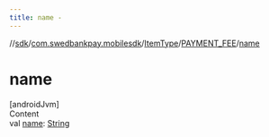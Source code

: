 ```yaml
---
title: name -
---
```

//[sdk](../../../../index)/[com.swedbankpay.mobilesdk](../../index)/[ItemType](../index)/[PAYMENT_FEE](index)/[name](name)



# name  
[androidJvm]  
Content  
val [name](name): [String](https://kotlinlang.org/api/latest/jvm/stdlib/kotlin/-string/index.html)  



